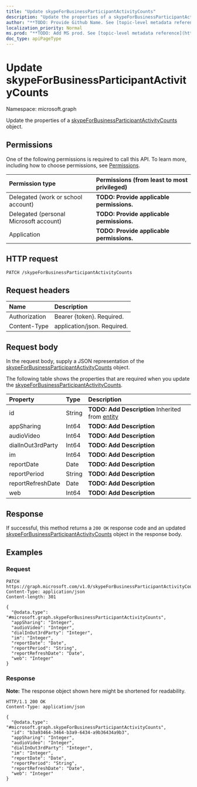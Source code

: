 ```yaml
---
title: "Update skypeForBusinessParticipantActivityCounts"
description: "Update the properties of a skypeForBusinessParticipantActivityCounts object."
author: "**TODO: Provide Github Name. See [topic-level metadata reference](https://msgo.azurewebsites.net/add/document/guidelines/metadata.html#topic-level-metadata)**"
localization_priority: Normal
ms.prod: "**TODO: Add MS prod. See [topic-level metadata reference](https://msgo.azurewebsites.net/add/document/guidelines/metadata.html#topic-level-metadata)**"
doc_type: apiPageType
---
```


# Update skypeForBusinessParticipantActivityCounts
Namespace: microsoft.graph



Update the properties of a [skypeForBusinessParticipantActivityCounts](../resources/skypeforbusinessparticipantactivitycounts.md) object.

## Permissions
One of the following permissions is required to call this API. To learn more, including how to choose permissions, see [Permissions](/graph/permissions-reference).

|Permission type|Permissions (from least to most privileged)|
|:---|:---|
|Delegated (work or school account)|**TODO: Provide applicable permissions.**|
|Delegated (personal Microsoft account)|**TODO: Provide applicable permissions.**|
|Application|**TODO: Provide applicable permissions.**|

## HTTP request

<!-- {
  "blockType": "ignored"
}
-->
``` http
PATCH /skypeForBusinessParticipantActivityCounts
```

## Request headers
|Name|Description|
|:---|:---|
|Authorization|Bearer {token}. Required.|
|Content-Type|application/json. Required.|

## Request body
In the request body, supply a JSON representation of the [skypeForBusinessParticipantActivityCounts](../resources/skypeforbusinessparticipantactivitycounts.md) object.

The following table shows the properties that are required when you update the [skypeForBusinessParticipantActivityCounts](../resources/skypeforbusinessparticipantactivitycounts.md).

|Property|Type|Description|
|:---|:---|:---|
|id|String|**TODO: Add Description** Inherited from [entity](../resources/entity.md)|
|appSharing|Int64|**TODO: Add Description**|
|audioVideo|Int64|**TODO: Add Description**|
|dialInOut3rdParty|Int64|**TODO: Add Description**|
|im|Int64|**TODO: Add Description**|
|reportDate|Date|**TODO: Add Description**|
|reportPeriod|String|**TODO: Add Description**|
|reportRefreshDate|Date|**TODO: Add Description**|
|web|Int64|**TODO: Add Description**|



## Response

If successful, this method returns a `200 OK` response code and an updated [skypeForBusinessParticipantActivityCounts](../resources/skypeforbusinessparticipantactivitycounts.md) object in the response body.

## Examples

### Request
<!-- {
  "blockType": "request",
  "name": "update_skypeforbusinessparticipantactivitycounts"
}
-->
``` http
PATCH https://graph.microsoft.com/v1.0/skypeForBusinessParticipantActivityCounts
Content-Type: application/json
Content-length: 301

{
  "@odata.type": "#microsoft.graph.skypeForBusinessParticipantActivityCounts",
  "appSharing": "Integer",
  "audioVideo": "Integer",
  "dialInOut3rdParty": "Integer",
  "im": "Integer",
  "reportDate": "Date",
  "reportPeriod": "String",
  "reportRefreshDate": "Date",
  "web": "Integer"
}
```


### Response
**Note:** The response object shown here might be shortened for readability.
<!-- {
  "blockType": "response",
  "truncated": true
}
-->
``` http
HTTP/1.1 200 OK
Content-Type: application/json

{
  "@odata.type": "#microsoft.graph.skypeForBusinessParticipantActivityCounts",
  "id": "b3a93464-3464-b3a9-6434-a9b36434a9b3",
  "appSharing": "Integer",
  "audioVideo": "Integer",
  "dialInOut3rdParty": "Integer",
  "im": "Integer",
  "reportDate": "Date",
  "reportPeriod": "String",
  "reportRefreshDate": "Date",
  "web": "Integer"
}
```

